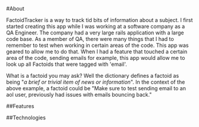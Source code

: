 #About

FactoidTracker is a way to track tid bits of information about a subject. I first started creating this app while I was working at a software company as a QA Engineer. The company had a very large rails application with a large code base. As a member of QA, there were many things that I had to remember to test when working in certain areas of the code. This app was geared to allow me to do that. When I had a feature that touched a certain area of the code, sending emails for example, this app would allow me to look up all Factoids that were tagged with 'email'. 

What is a factoid you may ask? Well the dictionary defines a factoid as being "*a brief or trivial item of news or information*". In the context of the above example, a factoid could be "Make sure to test sending email to an aol user, previously had issues with emails bouncing back." 




##Features


##Technologies
